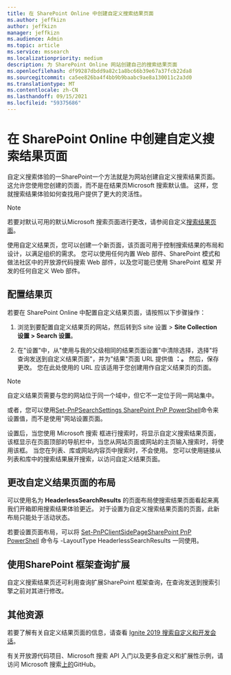 ```yaml
---
title: 在 SharePoint Online 中创建自定义搜索结果页面
ms.author: jeffkizn
author: jeffkizn
manager: jeffkizn
ms.audience: Admin
ms.topic: article
ms.service: mssearch
ms.localizationpriority: medium
description: 为 SharePoint Online 网站创建自己的搜索结果页面
ms.openlocfilehash: df99287dbdd9a82c1a8bc66b39e67a37fcb22da8
ms.sourcegitcommit: ca5ee826ba4f4bb9b9baabc9ae8a130011c2a3d0
ms.translationtype: MT
ms.contentlocale: zh-CN
ms.lasthandoff: 09/15/2021
ms.locfileid: "59375686"
---
```

# <a name="create-a-custom-search-results-page-in-sharepoint-online"></a>在 SharePoint Online 中创建自定义搜索结果页面

自定义搜索体验的一SharePoint一个方法就是为网站创建自定义搜索结果页面。 这允许您使用您创建的页面，而不是在结果页Microsoft 搜索默认值。 这样，您就搜索结果体验如何查找用户提供了更大的灵活性。

>[!NOTE]
> 若要对默认可用的默认Microsoft 搜索页面进行更改，请参阅自定义[搜索结果页面](customize-search-page.md)。

使用自定义结果页，您可以创建一个新页面，该页面可用于控制搜索结果的布局和设计，以满足组织的需求。 您可以使用任何内置 Web 部件、SharePoint 模式和做法社区中的开放源代码搜索 Web 部件，以及您可能已使用 SharePoint 框架 开发的任何自定义 Web 部件。

## <a name="configure-a-results-page"></a>配置结果页

若要在 SharePoint Online 中配置自定义结果页面，请按照以下步骤操作：

1. 浏览到要配置自定义结果页的网站，然后转到S site 设置 > **Site Collection 设置 > Search 设置**。

2. 在"设置"中，从"使用与我的父级相同的结果页面设置"中清除选择，选择"将查询发送到自定义结果页面"，并为"结果"页面 URL 提供值 **：。** 然后，保存更改。 您在此处使用的 URL 应该适用于您创建用作自定义结果页的页面。

>[!NOTE]
> 自定义结果页需要与您的网站位于同一个域中，但它不一定位于同一网站集中。  

或者，您可以使用[Set-PnPSearchSettings SharePoint PnP PowerShell](/powershell/module/sharepoint-pnp/set-pnpsearchsettings?view=sharepoint-ps)命令来设置值，而不是使用"网站设置页面。

设置后，当您使用 Microsoft 搜索 框进行搜索时，将显示自定义搜索结果页面，该框显示在页面顶部的导航栏中，当您从网站页面或网站的主页输入搜索时，将使用该框。 当您在列表、库或网站内容页中搜索时，不会使用。 您可以使用链接从列表和库中的搜索结果展开搜索，以访问自定义结果页面。

## <a name="change-the-layout-of-your-custom-results-page"></a>更改自定义结果页面的布局

可以使用名为 **HeaderlessSearchResults** 的页面布局使搜索结果页面看起来离我们开箱即用搜索结果体验更近。 对于设置为自定义搜索结果页面的页面，此新布局只能处于活动状态。

若要设置页面布局，可以将 [Set-PnPClientSidePageSharePoint PnP PowerShell](/powershell/module/sharepoint-pnp/set-pnpclientsidepage?view=sharepoint-ps) 命令与 -LayoutType HeaderlessSearchResults 一同使用。

## <a name="use-sharepoint-framework-query-extensions"></a>使用SharePoint 框架查询扩展

自定义搜索结果页还可利用查询扩展SharePoint 框架查询，[](/sharepoint/dev/spfx/building-search-extensions)在查询发送到搜索引擎之前对其进行修改。

## <a name="additional-resources"></a>其他资源

若要了解有关自定义结果页面的信息，请查看 [Ignite 2019 搜索自定义和开发会话](https://myignite.techcommunity.microsoft.com/sessions/85238?source=sessions)。

有关开放源代码项目、Microsoft 搜索 API 入门以及更多自定义和扩展性示例，请访问 Microsoft 搜索[上的](https://github.com/microsoft-search)GitHub。